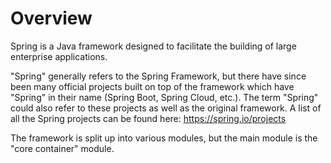 # Overview
Spring is a Java framework designed to facilitate the building of large enterprise applications.

"Spring" generally refers to the Spring Framework, but there have since been many official projects built on top of the framework which have "Spring" in their name (Spring Boot, Spring Cloud, etc.). The term "Spring" could also refer to these projects as well as the original framework. A list of all the Spring projects can be found here: https://spring.io/projects

The framework is split up into various modules, but the main module is the "core container" module.
